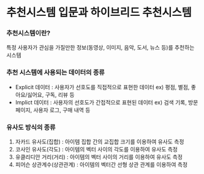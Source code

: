 # 추천시스템 입문과 하이브리드 추천시스템

### 추천시스템이란?
특정 사용자가 관심을 가질만한 정보(동영상, 이미지, 음악, 도서, 뉴스 등)를 추천하는 시스템

### 추천 시스템에 사용되는 데이터의 종류
- Explicit 데이터 : 사용자가 선호도를 직접적으로 표현한 데이터 ex) 평점, 별점, 좋아요/싫어요, 구독, 리뷰 등
- Implict 데이터 : 사용자의 선호도가 간접적으로 표현된 데이터 ex) 검색 기록, 방문 페이지, 사용자 로그, 구매 내역 등

### 유사도 방식의 종류
1. 자카드 유사도(집합) : 아이템 집합 간의 교집합 크기를 이용하여 유사도 측정
2. 코사인 유사도(각도) :	아이템의 벡터 사이의 각도를 이용하여 유사도 측정
3. 유클리디안 거리(거리) : 아이템의 벡터 사이의 거리를 이용하여 유사도 측정
4. 피어슨 상관계수(상관관계) : 아이템의 벡터간 선형 상관 관계를 이용하여 측정


